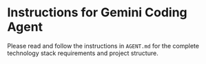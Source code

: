 # Instructions for Gemini Coding Agent

Please read and follow the instructions in `AGENT.md` for the complete technology stack requirements and project structure.